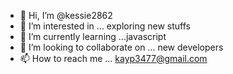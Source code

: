 - 👋 Hi, I’m @kessie2862
- 👀 I’m interested in ... exploring new stuffs
- 🌱 I’m currently learning ...javascript
- 💞️ I’m looking to collaborate on ... new developers
- 📫 How to reach me ... kayp3477@gmail.com

<!---
kessie2862/kessie2862 is a ✨ special ✨ repository because its `README.md` (this file) appears on your GitHub profile.
You can click the Preview link to take a look at your changes.
--->
